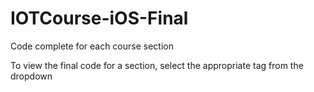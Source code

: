 # IOTCourse-iOS-Final

Code complete for each course section

To view the final code for a section, select the appropriate tag from the dropdown
